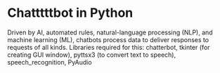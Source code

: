 # Chatttttbot in Python
Driven by AI, automated rules, natural-language processing (NLP), and machine learning (ML), chatbots process data to deliver responses to requests of all kinds.
Libraries required for this: chatterbot, tkinter (for creating GUI window), pyttsx3 (to convert text to speech), speech_recognition, PyAudio

